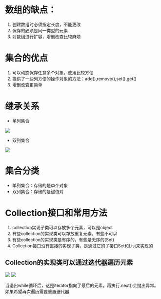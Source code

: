 # 数组的缺点：

1. 创建数组时必须指定长度，不能更改
2. 保存的必须是同一类型的元素
3. 对数组进行扩容，增删改查比较麻烦

# 集合的优点

1. 可以动态保存任意多个对象，使用比较方便
2. 提供了一些列方便的操作对象的方法：add(),remove(),set(),get()
3. 增删改查更简单


# 继承关系
- 单列集合

![](https://gitee.com/xdqiang/picbed/raw/master/IDEA_imgs/2022-01-09-img.png)

- 双列集合

![](https://gitee.com/xdqiang/picbed/raw/master/IDEA_imgs/2022-01-09-img_1.png)

# 集合分类
- 单列集合：存储的是单个对象
- 双列集合：存储的是键值对

# Collection接口和常用方法
1. collection实现子类可以存放多个元素，可以是object
2. 有些collection的实现类可以存放重复元素，有些不可以
3. 有些collection的实现类是有序的，有些是无序的(Set)
4. Collection接口没有直接的实现子类，是通过它的子接口Set和List来实现的

## Collection的实现类可以通过迭代器遍历元素
![](https://gitee.com/xdqiang/picbed/raw/master/IDEA_imgs/2022-01-09-img_2.png)
![](https://gitee.com/xdqiang/picbed/raw/master/IDEA_imgs/2022-01-09-img_3.png)

当退出while循环后，这是iterator指向了最后的元素，再执行.next()会抛出异常。
如果希望再次遍历需要重置迭代器
